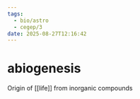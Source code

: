 ```yaml
---
tags:
  - bio/astro
  - cegep/3
date: 2025-08-27T12:16:42
---
```


# abiogenesis

Origin of [[life]] from inorganic compounds

